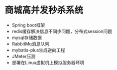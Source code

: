 # 商城高并发秒杀系统

- Spring boot框架
- redis缓存解决信息不同步问题，分布式session问题
- mysql存储数据
- RabbitMq消息队列
- mybatis-plus生成逆向工程
- JMeter压测
- 部署在Linux虚拟机上模拟服务器环境
